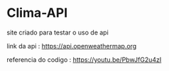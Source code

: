 # Clima-API
site criado para testar o uso de api

link da api : https://api.openweathermap.org

referencia do codigo : https://youtu.be/PbwJfG2u4zI

